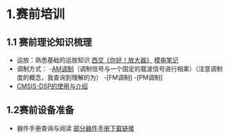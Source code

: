 # 1.赛前培训
## 1.1 赛前理论知识梳理
- 运放：熟悉基础的运放知识
[西交《你好！放大器》](https://ycnsiyj25rbf.feishu.cn/record/O5WMrARGpeajcZcYnSTcFt5Pndk)
[模电笔记](https://shiranui1120.github.io/Orange.github.io/post/mo-dian-bi-ji.html)
- 调制方式：
-[AM调制](https://zhuanlan.zhihu.com/p/644732273)（调制信号与一个固定的载波信号进行相乘）（注意调制度的概念，我查询到理解的为）
-[FM调制]
-[PM调制]
- [CMSIS-DSP的使用与介绍](https://arm-software.github.io/CMSIS-DSP)
## 1.2赛前设备准备
- 器件手册查询与阅读
[部分器件手册下载链接](https://ycnsiyj25rbf.feishu.cn/wiki/Q2y6wSN0PiJ85NkRLdqczMM8nzh#share-TyRodUH6joHCC8xl4JHcO3pYnNg)
